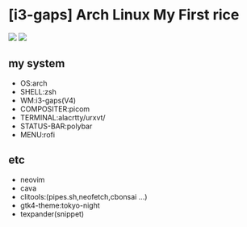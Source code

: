 # [i3-gaps] Arch Linux My First rice 
![](https://i.imgur.com/cBusLnO.jpg)
![](https://i.imgur.com/ecEktSW.jpg)

## my system
- OS:arch
- SHELL:zsh
- WM:i3-gaps(V4)
- COMPOSITER:picom
- TERMINAL:alacrtty/urxvt/
- STATUS-BAR:polybar
- MENU:rofi
## etc
- neovim
- cava
- clitools:(pipes.sh,neofetch,cbonsai ...)
- gtk4-theme:tokyo-night
- texpander(snippet)
